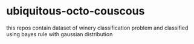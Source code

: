 # ubiquitous-octo-couscous
this repos contain dataset of winery classification problem and classified using bayes rule with gaussian distribution
